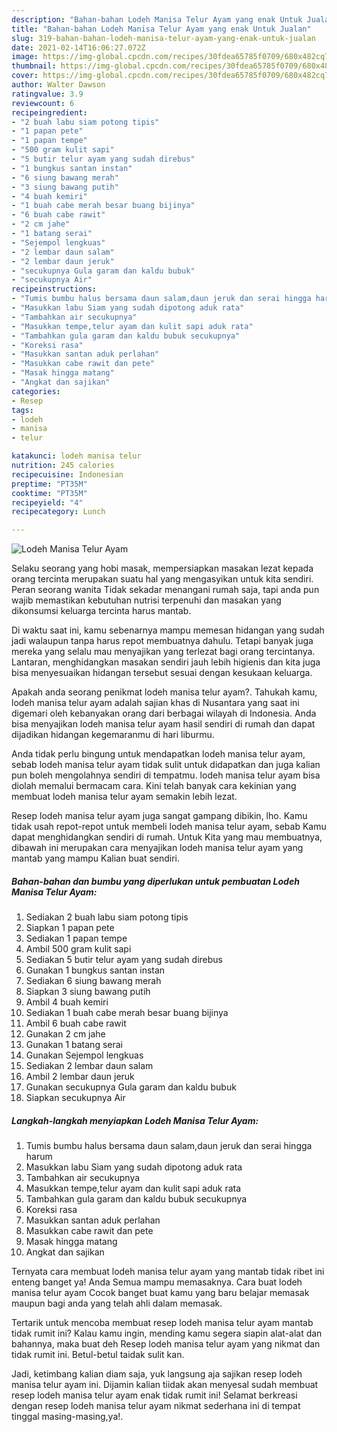 ```yaml
---
description: "Bahan-bahan Lodeh Manisa Telur Ayam yang enak Untuk Jualan"
title: "Bahan-bahan Lodeh Manisa Telur Ayam yang enak Untuk Jualan"
slug: 319-bahan-bahan-lodeh-manisa-telur-ayam-yang-enak-untuk-jualan
date: 2021-02-14T16:06:27.072Z
image: https://img-global.cpcdn.com/recipes/30fdea65785f0709/680x482cq70/lodeh-manisa-telur-ayam-foto-resep-utama.jpg
thumbnail: https://img-global.cpcdn.com/recipes/30fdea65785f0709/680x482cq70/lodeh-manisa-telur-ayam-foto-resep-utama.jpg
cover: https://img-global.cpcdn.com/recipes/30fdea65785f0709/680x482cq70/lodeh-manisa-telur-ayam-foto-resep-utama.jpg
author: Walter Dawson
ratingvalue: 3.9
reviewcount: 6
recipeingredient:
- "2 buah labu siam potong tipis"
- "1 papan pete"
- "1 papan tempe"
- "500 gram kulit sapi"
- "5 butir telur ayam yang sudah direbus"
- "1 bungkus santan instan"
- "6 siung bawang merah"
- "3 siung bawang putih"
- "4 buah kemiri"
- "1 buah cabe merah besar buang bijinya"
- "6 buah cabe rawit"
- "2 cm jahe"
- "1 batang serai"
- "Sejempol lengkuas"
- "2 lembar daun salam"
- "2 lembar daun jeruk"
- "secukupnya Gula garam dan kaldu bubuk"
- "secukupnya Air"
recipeinstructions:
- "Tumis bumbu halus bersama daun salam,daun jeruk dan serai hingga harum"
- "Masukkan labu Siam yang sudah dipotong aduk rata"
- "Tambahkan air secukupnya"
- "Masukkan tempe,telur ayam dan kulit sapi aduk rata"
- "Tambahkan gula garam dan kaldu bubuk secukupnya"
- "Koreksi rasa"
- "Masukkan santan aduk perlahan"
- "Masukkan cabe rawit dan pete"
- "Masak hingga matang"
- "Angkat dan sajikan"
categories:
- Resep
tags:
- lodeh
- manisa
- telur

katakunci: lodeh manisa telur 
nutrition: 245 calories
recipecuisine: Indonesian
preptime: "PT35M"
cooktime: "PT35M"
recipeyield: "4"
recipecategory: Lunch

---
```



![Lodeh Manisa Telur Ayam](https://img-global.cpcdn.com/recipes/30fdea65785f0709/680x482cq70/lodeh-manisa-telur-ayam-foto-resep-utama.jpg)

Selaku seorang yang hobi masak, mempersiapkan masakan lezat kepada orang tercinta merupakan suatu hal yang mengasyikan untuk kita sendiri. Peran seorang  wanita Tidak sekadar menangani rumah saja, tapi anda pun wajib memastikan kebutuhan nutrisi terpenuhi dan masakan yang dikonsumsi keluarga tercinta harus mantab.

Di waktu  saat ini, kamu sebenarnya mampu memesan hidangan yang sudah jadi walaupun tanpa harus repot membuatnya dahulu. Tetapi banyak juga mereka yang selalu mau menyajikan yang terlezat bagi orang tercintanya. Lantaran, menghidangkan masakan sendiri jauh lebih higienis dan kita juga bisa menyesuaikan hidangan tersebut sesuai dengan kesukaan keluarga. 



Apakah anda seorang penikmat lodeh manisa telur ayam?. Tahukah kamu, lodeh manisa telur ayam adalah sajian khas di Nusantara yang saat ini digemari oleh kebanyakan orang dari berbagai wilayah di Indonesia. Anda bisa menyajikan lodeh manisa telur ayam hasil sendiri di rumah dan dapat dijadikan hidangan kegemaranmu di hari liburmu.

Anda tidak perlu bingung untuk mendapatkan lodeh manisa telur ayam, sebab lodeh manisa telur ayam tidak sulit untuk didapatkan dan juga kalian pun boleh mengolahnya sendiri di tempatmu. lodeh manisa telur ayam bisa diolah memalui bermacam cara. Kini telah banyak cara kekinian yang membuat lodeh manisa telur ayam semakin lebih lezat.

Resep lodeh manisa telur ayam juga sangat gampang dibikin, lho. Kamu tidak usah repot-repot untuk membeli lodeh manisa telur ayam, sebab Kamu dapat menghidangkan sendiri di rumah. Untuk Kita yang mau membuatnya, dibawah ini merupakan cara menyajikan lodeh manisa telur ayam yang mantab yang mampu Kalian buat sendiri.

<!--inarticleads1-->

##### Bahan-bahan dan bumbu yang diperlukan untuk pembuatan Lodeh Manisa Telur Ayam:

1. Sediakan 2 buah labu siam potong tipis
1. Siapkan 1 papan pete
1. Sediakan 1 papan tempe
1. Ambil 500 gram kulit sapi
1. Sediakan 5 butir telur ayam yang sudah direbus
1. Gunakan 1 bungkus santan instan
1. Sediakan 6 siung bawang merah
1. Siapkan 3 siung bawang putih
1. Ambil 4 buah kemiri
1. Sediakan 1 buah cabe merah besar buang bijinya
1. Ambil 6 buah cabe rawit
1. Gunakan 2 cm jahe
1. Gunakan 1 batang serai
1. Gunakan Sejempol lengkuas
1. Sediakan 2 lembar daun salam
1. Ambil 2 lembar daun jeruk
1. Gunakan secukupnya Gula garam dan kaldu bubuk
1. Siapkan secukupnya Air




<!--inarticleads2-->

##### Langkah-langkah menyiapkan Lodeh Manisa Telur Ayam:

1. Tumis bumbu halus bersama daun salam,daun jeruk dan serai hingga harum
1. Masukkan labu Siam yang sudah dipotong aduk rata
1. Tambahkan air secukupnya
1. Masukkan tempe,telur ayam dan kulit sapi aduk rata
1. Tambahkan gula garam dan kaldu bubuk secukupnya
1. Koreksi rasa
1. Masukkan santan aduk perlahan
1. Masukkan cabe rawit dan pete
1. Masak hingga matang
1. Angkat dan sajikan




Ternyata cara membuat lodeh manisa telur ayam yang mantab tidak ribet ini enteng banget ya! Anda Semua mampu memasaknya. Cara buat lodeh manisa telur ayam Cocok banget buat kamu yang baru belajar memasak maupun bagi anda yang telah ahli dalam memasak.

Tertarik untuk mencoba membuat resep lodeh manisa telur ayam mantab tidak rumit ini? Kalau kamu ingin, mending kamu segera siapin alat-alat dan bahannya, maka buat deh Resep lodeh manisa telur ayam yang nikmat dan tidak rumit ini. Betul-betul taidak sulit kan. 

Jadi, ketimbang kalian diam saja, yuk langsung aja sajikan resep lodeh manisa telur ayam ini. Dijamin kalian tiidak akan menyesal sudah membuat resep lodeh manisa telur ayam enak tidak rumit ini! Selamat berkreasi dengan resep lodeh manisa telur ayam nikmat sederhana ini di tempat tinggal masing-masing,ya!.

